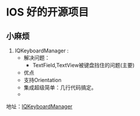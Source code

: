 # IOS 好的开源项目

## 小麻烦

1. IQKeyboardManager :
   - 解决问题：
     - TextField,TextView被键盘挡住的问题(主要)
   -  优点
     - 支持Orientation
     - 集成超级简单：几行代码搞定。
   - ​


地址：[IQKeyboardManager](https://github.com/hackiftekhar/IQKeyboardManager)

